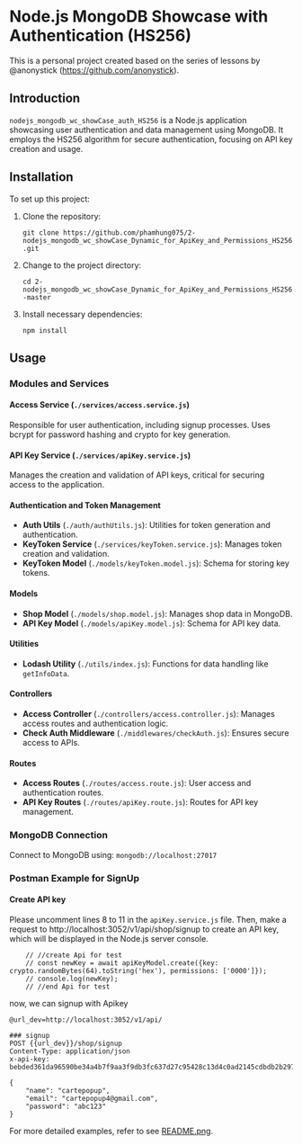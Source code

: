 # Node.js MongoDB Showcase with Authentication (HS256)

This is a personal project created based on the series of lessons by @anonystick (https://github.com/anonystick).

## Introduction

`nodejs_mongodb_wc_showCase_auth_HS256` is a Node.js application showcasing user authentication and data management using MongoDB. It employs the HS256 algorithm for secure authentication, focusing on API key creation and usage.

## Installation

To set up this project:

1. Clone the repository:
    
    `git clone https://github.com/phamhung075/2-nodejs_mongodb_wc_showCase_Dynamic_for_ApiKey_and_Permissions_HS256.git`
    
2. Change to the project directory:
    
    `cd 2-nodejs_mongodb_wc_showCase_Dynamic_for_ApiKey_and_Permissions_HS256-master`
    
3. Install necessary dependencies:
    
    `npm install`
    

## Usage

### Modules and Services

#### Access Service (`./services/access.service.js`)

Responsible for user authentication, including signup processes. Uses bcrypt for password hashing and crypto for key generation.

#### API Key Service (`./services/apiKey.service.js`)

Manages the creation and validation of API keys, critical for securing access to the application.

#### Authentication and Token Management

- **Auth Utils** (`./auth/authUtils.js`): Utilities for token generation and authentication.
- **KeyToken Service** (`./services/keyToken.service.js`): Manages token creation and validation.
- **KeyToken Model** (`./models/keyToken.model.js`): Schema for storing key tokens.

#### Models

- **Shop Model** (`./models/shop.model.js`): Manages shop data in MongoDB.
- **API Key Model** (`./models/apiKey.model.js`): Schema for API key data.

#### Utilities

- **Lodash Utility** (`./utils/index.js`): Functions for data handling like `getInfoData`.

#### Controllers

- **Access Controller** (`./controllers/access.controller.js`): Manages access routes and authentication logic.
- **Check Auth Middleware** (`./middlewares/checkAuth.js`): Ensures secure access to APIs.

#### Routes

- **Access Routes** (`./routes/access.route.js`): User access and authentication routes.
- **API Key Routes** (`./routes/apiKey.route.js`): Routes for API key management.

### MongoDB Connection

Connect to MongoDB using: `mongodb://localhost:27017`



### Postman Example for SignUp

#### Create API key 

Please uncomment lines 8 to 11 in the `apiKey.service.js` file. 
Then, make a request to http://localhost:3052/v1/api/shop/signup to create an API key, which will be displayed in the Node.js server console.
```
    // //create Api for test
    // const newKey = await apiKeyModel.create({key: crypto.randomBytes(64).toString('hex'), permissions: ['0000']});
    // console.log(newKey);
    // //end Api for test
```


now, we can signup with Apikey
```
@url_dev=http://localhost:3052/v1/api/

### signup
POST {{url_dev}}/shop/signup
Content-Type: application/json
x-api-key: bebded361da96590be34a4b7f9aa3f9db3fc637d27c95428c13d4c0ad2145cdbdb2b2974df95715efaf5335c3c7f6368e86e5f29bb846e54b3250b48fc1d7fe7

{
    "name": "cartepopup",
    "email": "cartepopup4@gmail.com",
    "password": "abc123"
}
```

For more detailed examples, refer to see [README.png](./help02.png).
